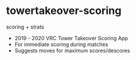 # towertakeover-scoring
scoring + strats

* 2019 - 2020 VRC Tower Takeover Scoring App
* For immediate scoring during matches
* Suggests moves for maximum scores/descores